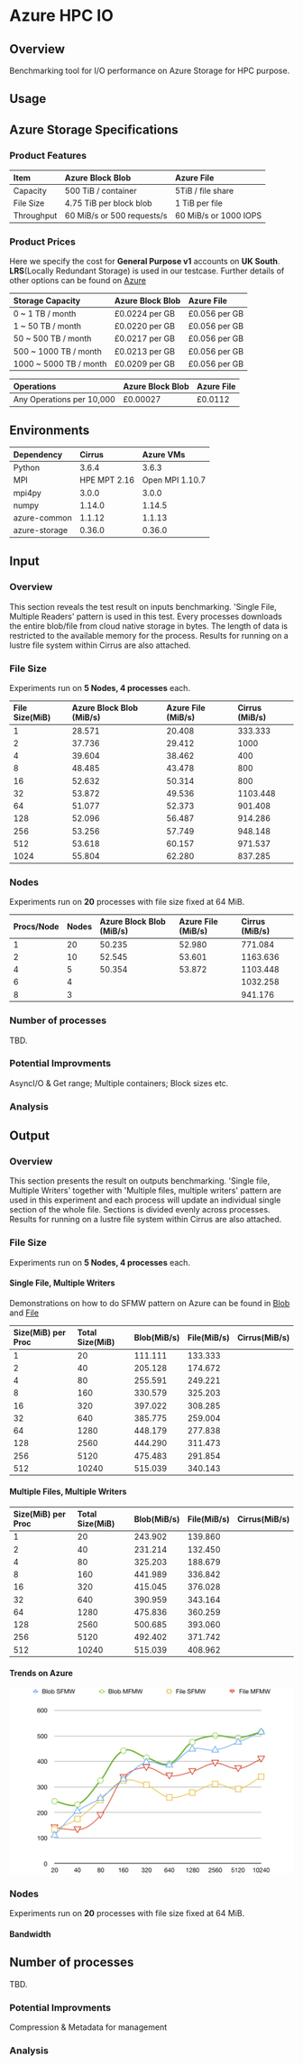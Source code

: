 # Azure HPC IO
## Overview
Benchmarking tool for I/O performance on Azure Storage for HPC purpose. 

## Usage

## Azure Storage Specifications
### Product Features
| Item | Azure Block Blob | Azure File |
| :------------- |:-------------| :-----|
| Capacity | 500 TiB / container | 5TiB / file share |
| File Size | 4.75 TiB per block blob | 1 TiB per file |
| Throughput | 60 MiB/s or 500 requests/s | 60 MiB/s or 1000 IOPS  |

### Product Prices
Here we specify the cost for **General Purpose v1** accounts on **UK South**. **LRS**(Locally Redundant Storage) is used in our testcase. Further details of other options can be found on [Azure](https://azure.microsoft.com/en-us/pricing/details/storage/blobs/)

| Storage Capacity | Azure Block Blob | Azure File |
| :------ | :-------| :-------|
| 0 ~ 1 TB / month | £0.0224 per GB | £0.056 per GB |
| 1 ~ 50 TB / month |  £0.0220 per GB | £0.056 per GB |
| 50 ~ 500 TB / month |  £0.0217 per GB | £0.056 per GB |
| 500 ~ 1000 TB / month |  £0.0213 per GB | £0.056 per GB |
| 1000 ~ 5000 TB / month |  £0.0209 per GB | £0.056 per GB |

| Operations | Azure Block Blob | Azure File |
| :------ | :-------| :-------|
| Any Operations per 10,000 | £0.00027 | £0.0112 |

## Environments
| Dependency | Cirrus | Azure VMs |
| :------ | :-------| :-------|
| Python | 3.6.4 | 3.6.3 |
| MPI | HPE MPT 2.16 | Open MPI 1.10.7 |
| mpi4py | 3.0.0 | 3.0.0 |
| numpy | 1.14.0 | 1.14.5 |
| azure-common | 1.1.12 | 1.1.13 |
| azure-storage | 0.36.0 | 0.36.0 |

## Input
### Overview
This section reveals the test result on inputs benchmarking. 'Single File, Multiple Readers' pattern is used in this test. Every processes downloads the entire blob/file from cloud native storage in bytes. The length of data is restricted to the available memory for the process. Results for running on a lustre file system within Cirrus are also attached.

### File Size
Experiments run on **5 Nodes, 4 processes** each. 

| File Size(MiB) | Azure Block Blob (MiB/s) | Azure File (MiB/s) | Cirrus (MiB/s) |
| :------ | :-------| :-------| :-------|
| 1 | 28.571 | 20.408 | 333.333 |  
| 2 | 37.736 | 29.412 | 1000 |
| 4 | 39.604 | 38.462 | 400 |
| 8 | 48.485 | 43.478 | 800 |
| 16 | 52.632 | 50.314 | 800 |
| 32 | 53.872 | 49.536 | 1103.448 |
| 64 | 51.077 | 52.373 | 901.408 |
| 128 | 52.096 | 56.487 | 914.286 |
| 256 | 53.256 | 57.749 | 948.148 |
| 512 | 53.618 | 60.157 | 971.537 |
| 1024 | 55.804 | 62.280 | 837.285 |

### Nodes
Experiments run on **20** processes with file size fixed at 64 MiB.

| Procs/Node | Nodes | Azure Block Blob (MiB/s) | Azure File (MiB/s) | Cirrus (MiB/s) |
| :------ | :-------| :-------| :-------| :-------|
| 1 | 20 | 50.235 | 52.980 | 771.084 |
| 2 | 10 | 52.545 | 53.601 | 1163.636 |
| 4 | 5 | 50.354 | 53.872 | 1103.448 |
| 6 | 4 |  |  | 1032.258 |
| 8 | 3 |  |  | 941.176 |

### Number of processes
TBD.

### Potential Improvments
AsyncI/O & Get range; Multiple containers; Block sizes etc.

### Analysis

## Output
### Overview
This section presents the result on outputs benchmarking. 'Single file, Multiple Writers' together with 'Multiple files, multiple writers' pattern are used in this experiment and each process will update an individual single section of the whole file. Sections is divided evenly across processes. Results for running on a lustre file system within Cirrus are also attached.

### File Size
Experiments run on **5 Nodes, 4 processes** each.

#### Single File, Multiple Writers
Demonstrations on how to do SFMW pattern on Azure can be found in [Blob](doc/img/blobsfmw.jpg) and [File](doc/img/filesfmw.jpg)

| Size(MiB) per Proc | Total Size(MiB) | Blob(MiB/s) | File(MiB/s) | Cirrus(MiB/s) |
| :------ | :-------| :-------| :-------| :-------|
| 1    |    20 | 111.111 | 133.333 |  |
| 2    |    40 | 205.128 | 174.672 |  |
| 4    |    80 | 255.591 | 249.221 |  |
| 8    |   160 | 330.579 | 325.203 |  |
| 16   |   320 | 397.022 | 308.285 |  |
| 32   |   640 | 385.775 | 259.004 |  |
| 64   |  1280 | 448.179 | 277.838 |  |
| 128  |  2560 | 444.290 | 311.473 |  |
| 256  |  5120 | 475.483 | 291.854 |  |
| 512  | 10240 | 515.039 | 340.143 |  |

#### Multiple Files, Multiple Writers
| Size(MiB) per Proc | Total Size(MiB) | Blob(MiB/s) | File(MiB/s) | Cirrus(MiB/s) |
| :------ | :-------| :-------| :-------| :-------|
| 1    |     20 | 243.902 | 139.860 |  |
| 2    |     40 | 231.214 | 132.450 |  |
| 4    |     80 | 325.203 | 188.679 |  |
| 8    |    160 | 441.989 | 336.842 |  |
| 16   |    320 | 415.045 | 376.028 |  |
| 32   |    640 | 390.959 | 343.164 |  |
| 64   |   1280 | 475.836 | 360.259 |  |
| 128  |   2560 | 500.685 | 393.060 |  |
| 256  |   5120 | 492.402 | 371.742 |  |
| 512  |  10240 | 515.039 | 408.962 |  |

#### Trends on Azure
![Write Trends](doc/img/WriteTrend.jpg)

### Nodes
Experiments run on **20** processes with file size fixed at 64 MiB.

#### Bandwidth

## Number of processes
TBD.

### Potential Improvments
Compression & Metadata for management

### Analysis